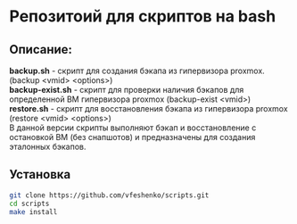 # Репозитоий для скриптов на bash

## Описание:

**backup.sh** - скрипт для создания бэкапа из гипервизора proxmox. (backup \<vmid\> \<options\>)  
**backup-exist.sh** - скрипт для проверки наличия бэкапов для определенной ВМ гипервизора proxmox (backup-exist \<vmid\>)  
**restore.sh** - скрипт для восстановления бэкапа из гипервизора proxmox (restore \<vmid\> \<options\>)  
В данной версии скрипты выполняют бэкап и восстановление с остановкой ВМ (без снапшотов) и предназначены для создания эталонных бэкапов.  

## Установка

```bash
git clone https://github.com/vfeshenko/scripts.git
cd scripts
make install
```



